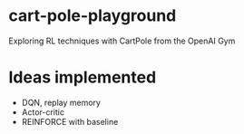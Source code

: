# cart-pole-playground
Exploring RL techniques with CartPole from the OpenAI Gym

# Ideas implemented
- DQN, replay memory
- Actor-critic
- REINFORCE with baseline
